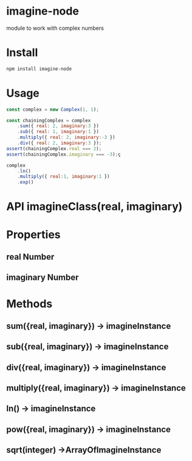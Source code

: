 # imagine-node
module to work with complex numbers

# Install 

```bash
npm install imagine-node
```

# Usage

```js
const complex = new Complex(1, 1);

const chainingComplex = complex
    .sum({ real: 2, imaginary:3 })
    .sub({ real: 1, imaginary:1 })
    .multiply({ real: 2, imaginary:-3 })
    .div({ real: 2, imaginary:3 });
assert(chainingComplex.real === 2);
assert(chainingComplex.imaginary === -3);ç

complex
    .ln()
    .multiply({ real:1, imaginary:1 })
    .exp()

```
# API imagineClass(real, imaginary)

# Properties

## real Number

## imaginary Number

# Methods

## sum({real, imaginary}) -> imagineInstance
## sub({real, imaginary}) -> imagineInstance
## div({real, imaginary}) -> imagineInstance
## multiply({real, imaginary}) -> imagineInstance
## ln() -> imagineInstance
## pow({real, imaginary}) -> imagineInstance
## sqrt(integer) ->ArrayOfImagineInstance

